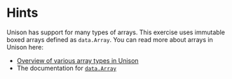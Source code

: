 # Hints

Unison has support for many types of arrays. This exercise uses immutable boxed arrays defined as `data.Array`. You can read more about arrays in Unison here:
- [Overview of various array types in Unison][1]
- The documentation for [`data.Array`][2]

[1]: https://share.unison-lang.org/@unison/p/code/latest/namespaces/public/;/terms/base/latest/docs/arrays
[2]: https://share.unison-lang.org/@unison/p/code/latest/namespaces/public/;/types/base/latest/data/Array
